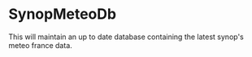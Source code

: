 # SynopMeteoDb
This will maintain an up to date database containing the latest synop's meteo france data.
